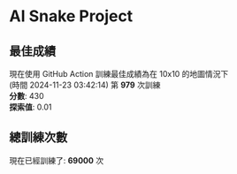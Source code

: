 
# AI Snake Project

## **最佳成績**
現在使用 GitHub Action 訓練最佳成績為在 10x10 的地圖情況下  
(時間 2024-11-23 03:42:14) 第 **979** 次訓練  
**分數**: 430  
**探索值**: 0.01

## 總訓練次數
現在已經訓練了: **69000** 次
